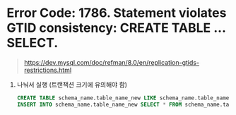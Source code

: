 Error Code: 1786. Statement violates GTID consistency: CREATE TABLE ... SELECT.
===
>https://dev.mysql.com/doc/refman/8.0/en/replication-gtids-restrictions.html

1. 나눠서 실행 (트랜잭션 크기에 유의해야 함)
    ```sql
    CREATE TABLE schema_name.table_name_new LIKE schema_name.table_name;
    INSERT INTO schema_name.table_name_new SELECT * FROM schema_name.table_name;
    ```

